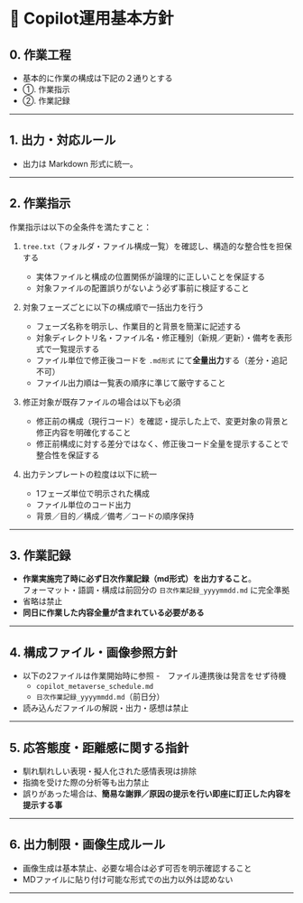 # 📘 Copilot運用基本方針

## 0. 作業工程
- 基本的に作業の構成は下記の２通りとする
- ①. 作業指示
- ②. 作業記録

---

## 1. 出力・対応ルール
- 出力は Markdown 形式に統一。

---

## 2. 作業指示

作業指示は以下の全条件を満たすこと：

1. `tree.txt`（フォルダ・ファイル構成一覧）を確認し、構造的な整合性を担保する  
   - 実体ファイルと構成の位置関係が論理的に正しいことを保証する  
   - 対象ファイルの配置誤りがないよう必ず事前に検証すること  

2. 対象フェーズごとに以下の構成順で一括出力を行う  
   - フェーズ名称を明示し、作業目的と背景を簡潔に記述する  
   - 対象ディレクトリ名・ファイル名・修正種別（新規／更新）・備考を表形式で一覧提示する  
   - ファイル単位で修正後コードを `.md形式` にて**全量出力**する（差分・追記不可）  
   - ファイル出力順は一覧表の順序に準じて厳守すること  

3. 修正対象が既存ファイルの場合は以下も必須  
   - 修正前の構成（現行コード）を確認・提示した上で、変更対象の背景と修正内容を明確化すること  
   - 修正前構成に対する差分ではなく、修正後コード全量を提示することで整合性を保証する  

4. 出力テンプレートの粒度は以下に統一  
   - 1フェーズ単位で明示された構成  
   - ファイル単位のコード出力  
   - 背景／目的／構成／備考／コードの順序保持  

---

## 3. 作業記録
- **作業実施完了時に必ず日次作業記録（md形式）を出力すること**。  
  フォーマット・語調・構成は前回分の `日次作業記録_yyyymmdd.md` に完全準拠
- 省略は禁止
- **同日に作業した内容全量が含まれている必要がある**

---

## 4. 構成ファイル・画像参照方針
- 以下の2ファイルは作業開始時に参照
- ファイル連携後は発言をせず待機 
  - `copilot_metaverse_schedule.md`  
  - `日次作業記録_yyyymmdd.md`（前日分）  
- 読み込んだファイルの解説・出力・感想は禁止

---

## 5. 応答態度・距離感に関する指針
- 馴れ馴れしい表現・擬人化された感情表現は排除  
- 指摘を受けた際の分析等も出力禁止
- 誤りがあった場合は、**簡易な謝罪／原因の提示を行い即座に訂正した内容を提示する事**

---

## 6. 出力制限・画像生成ルール
- 画像生成は基本禁止、必要な場合は必ず可否を明示確認すること
- MDファイルに貼り付け可能な形式での出力以外は認めない

---
